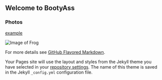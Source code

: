 ## Welcome to BootyAss

### Photos
[example](https://bootyass.github.io/Files/black.png)

![Image of Frog](https://bootyass.github.io/Files/Frog.png)

For more details see [GitHub Flavored Markdown](https://guides.github.com/features/mastering-markdown/).

Your Pages site will use the layout and styles from the Jekyll theme you have selected in your [repository settings](https://github.com/BootyAss/Files/settings). The name of this theme is saved in the Jekyll `_config.yml` configuration file.
